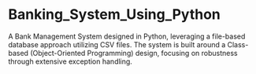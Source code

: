 # Banking_System_Using_Python
A Bank Management System designed in Python, leveraging a file-based database approach utilizing CSV files. The system is built around a Class-based (Object-Oriented Programming) design, focusing on robustness through extensive exception handling.
